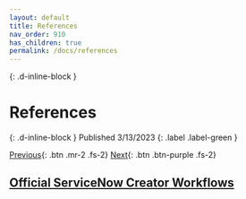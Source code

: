 ```yaml
---
layout: default
title: References
nav_order: 910
has_children: true
permalink: /docs/references
---
```


{: .d-inline-block }
# References
{: .d-inline-block }
Published 3/13/2023
{: .label .label-green }

[Previous][PREV]{: .btn .mr-2 .fs-2}
[Next][NEXT]{: .btn .btn-purple .fs-2}

## [Official ServiceNow Creator Workflows](https://www.servicenow.com/workflows/creator-workflows.html)

[PREV]: /lab_aemc/docs/faqs
[NEXT]: /lab_aemc/docs/setup-order